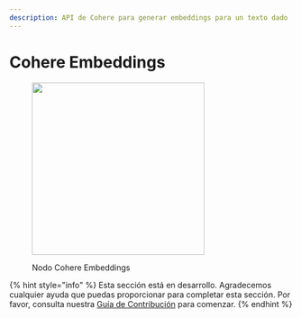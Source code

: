 ```yaml
---
description: API de Cohere para generar embeddings para un texto dado
---
```


# Cohere Embeddings

<figure><img src="../../../.gitbook/assets/image (5) (1) (1) (1) (1) (1) (1) (1).png" alt="" width="306"><figcaption><p>Nodo Cohere Embeddings</p></figcaption></figure>

{% hint style="info" %}
Esta sección está en desarrollo. Agradecemos cualquier ayuda que puedas proporcionar para completar esta sección. Por favor, consulta nuestra [Guía de Contribución](../../../contributing/) para comenzar.
{% endhint %}
